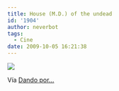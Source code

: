 ```yaml
---
title: House (M.D.) of the undead
id: '1904'
author: neverbot
tags:
  - Cine
date: 2009-10-05 16:21:38
---
```


[![](./tumblr_kqvowp9gbc1qzvqipo1_500.jpg)](http://dandoporculo.com/post/202473829)

Vía [Dando por...](http://dandoporculo.com/post/202473829)